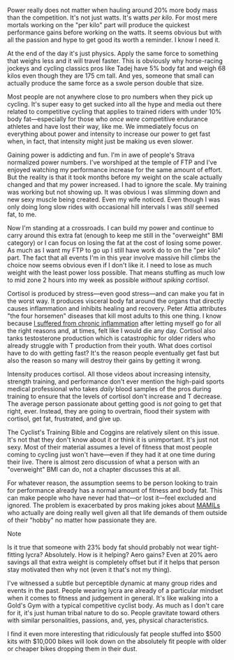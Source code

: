 Power really does not matter when hauling around 20% more body mass than the competition. It's not just watts. It's watts *per kilo*. For most mere mortals working on the "per kilo" part will produce the quickest performance gains before working on the watts. It seems obvious but with all the passion and hype to get good its worth a reminder. I know I need it.

At the end of the day it's just physics. Apply the same force to something that weighs less and it will travel faster. This is obviously why horse-racing jockeys and cycling classics pros like Tadej have 5% body fat and weigh 68 kilos even though they are 175 cm tall. And yes, someone that small can actually produce the same force as a swole person double that size.

Most people are not anywhere close to pro numbers when they pick up cycling. It's super easy to get sucked into all the hype and media out there related to competitive cycling that applies to trained riders with under 10% body fat—especially for those who *once were* competitive endurance athletes and have lost their way, like me. We immediately focus on everything about power and intensity to increase our power to get fast when, in fact, that intensity might just be making us even slower.

Gaining power is addicting and fun. I'm in awe of people's Strava normalized power numbers. I've worshiped at the temple of FTP and I've enjoyed watching my performance increase for the same amount of effort. But the reality is that it took months before my weight on the scale actually changed and that my power increased. I had to ignore the scale. My training was working but not showing up. It was obvious I was slimming down and new sexy muscle being created. Even my wife noticed. Even though I was only doing long slow rides with occasional hill intervals I was *still* seemed fat, to me.

Now I'm standing at a crossroads. I can build my power and continue to carry around this extra fat (enough to keep me still in the "overweight" BMI category) or I can focus on losing the fat at the cost of losing some power. As much as I want my FTP to go up I still have work do to on the "per kilo" part. The fact that all events I'm in this year involve massive hill climbs the choice now seems obvious even if I don't like it. I need to lose as much weight with the least power loss possible. That means stuffing as much low to mid zone 2 hours into my week as possible *without spiking cortisol*.

Cortisol is produced by stress—even good stress—and can make you fat in the worst way. It produces visceral body fat around the organs that directly causes inflammation and inhibits healing and recovery. Peter Attia attributes "the four horsemen" diseases that kill most adults to this one thing. I know because [I suffered from chronic inflammation](Chronic%20inflammation%20cured.md) after letting myself go for all the right reasons and, at times, felt like I would die any day. Cortisol also tanks testosterone production which is catastrophic for older riders who already struggle with T production from their youth. What does cortisol have to do with getting fast? It's the reason people eventually get fast but also the reason so many will destroy their gains by getting it wrong.

Intensity produces cortisol. All those videos about increasing intensity, strength training, and performance don't ever mention the high-paid sports medical professional who takes *daily* blood samples of the pros during training to ensure that the levels of cortisol don't increase and T decrease. The average person passionate about getting good is *not* going to get that right, ever. Instead, they are going to overtrain, flood their system with cortisol, get fat, frustrated, and give up.

The Cyclist's Training Bible and Coggins are relatively silent on this issue. It's not that they don't know about it or think it is unimportant. It's just not sexy. Most of their material assumes a level of fitness that most people coming to cycling just won't have—even if they had it at one time during their live. There is almost zero discussion of what a person with an "overweight" BMI can do, not a chapter discusses this at all. 

For whatever reason, the assumption seems to be person looking to train for performance already has a normal amount of fitness and body fat. This can make people who have never had that—or lost it—feel excluded and ignored. The problem is exacerbated by pros making jokes about [MAMILs](MAMIL%20-%20Middle-Age%20Men%20In%20Lycra.md) who actually are doing really well given all that life demands of them outside of their "hobby" no matter how passionate they are. 

> [!NOTE]
>Is it true that someone with 23% body fat should probably not wear tight-fitting lycra? Absolutely. How is it helping? Aero gains? Even at 20% aero savings all that extra weight is completely offset but if it helps that person stay motivated then why not (even it that's not my thing).
>
>I've witnessed a subtle but perceptible dynamic at many group rides and events in the past. People wearing lycra are already of a particular mindset when it comes to fitness and judgement in general. It's like walking into a Gold's Gym with a typical competitive cyclist body. As much as I don't care for it, it's just human tribal nature to do so. People gravitate toward others with similar personalities, passions, and, yes, physical characteristics.
>
>I find it even more interesting that ridiculously fat people stuffed into $500 kits with $10,000 bikes will look down on the absolutely fit people with older or cheaper bikes dropping them in their dust.